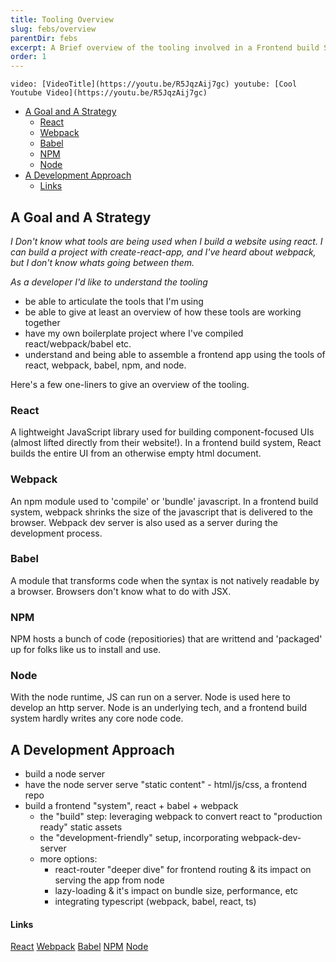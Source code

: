 ```yaml
---
title: Tooling Overview
slug: febs/overview
parentDir: febs
excerpt: A Brief overview of the tooling involved in a Frontend build System
order: 1
---
```


`video: [VideoTitle](https://youtu.be/R5JqzAij7gc) youtube: [Cool Youtube Video](https://youtu.be/R5JqzAij7gc)`

- [A Goal and A Strategy](#a-goal-and-a-strategy)
  - [React](#react)
  - [Webpack](#webpack)
  - [Babel](#babel)
  - [NPM](#npm)
  - [Node](#node)
- [A Development Approach](#a-development-approach)
    - [Links](#links)

## A Goal and A Strategy

_I Don't know what tools are being used when I build a website using react. I can build a project with create-react-app, and I've heard about webpack, but I don't know whats going between them._

_As a developer I'd like to understand the tooling_

- be able to articulate the tools that I'm using
- be able to give at least an overview of how these tools are working together
- have my own boilerplate project where I've compiled react/webpack/babel etc.
- understand and being able to assemble a frontend app using the tools of react, webpack, babel, npm, and node.

Here's a few one-liners to give an overview of the tooling.

### React

A lightweight JavaScript library used for building component-focused UIs (almost lifted directly from their website!). In a frontend build system, React builds the entire UI from an otherwise empty html document.

### Webpack

An npm module used to 'compile' or 'bundle' javascript. In a frontend build system, webpack shrinks the size of the javascript that is delivered to the browser. Webpack dev server is also used as a server during the development process.

### Babel

A module that transforms code when the syntax is not natively readable by a browser. Browsers don't know what to do with JSX.

### NPM

NPM hosts a bunch of code (repositiories) that are writtend and 'packaged' up for folks like us to install and use.

### Node

With the node runtime, JS can run on a server. Node is used here to develop an http server. Node is an underlying tech, and a frontend build system hardly writes any core node code.

## A Development Approach
- build a node server
- have the node server serve "static content" - html/js/css, a frontend repo
- build a frontend "system", react + babel + webpack
  - the "build" step: leveraging webpack to convert react to "production ready" static assets
  - the "development-friendly" setup, incorporating webpack-dev-server
  - more options:
    - react-router "deeper dive" for frontend routing & its impact on serving the app from node
    - lazy-loading & it's impact on bundle size, performance, etc
    - integrating typescript (webpack, babel, react, ts)

#### Links

[React](https://reactjs.org/)
[Webpack](https://webpack.js.org/)
[Babel](https://babeljs.io/)
[NPM](https://www.npmjs.com/)
[Node](https://nodejs.org/en/)

